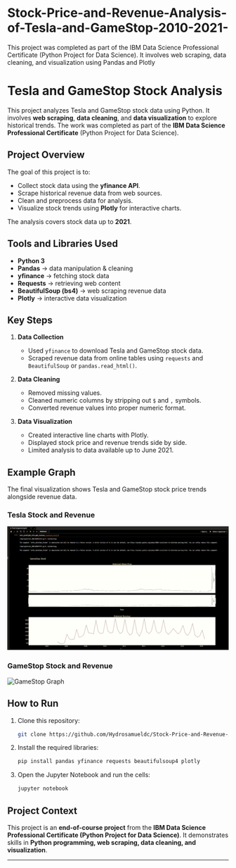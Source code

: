 # Stock-Price-and-Revenue-Analysis-of-Tesla-and-GameStop-2010-2021-
This project was completed as part of the IBM Data Science Professional Certificate (Python Project for Data Science). It involves web scraping, data cleaning, and visualization using Pandas and Plotly


# Tesla and GameStop Stock Analysis

This project analyzes Tesla and GameStop stock data using Python. It involves **web scraping**, **data cleaning**, and **data visualization** to explore historical trends. The work was completed as part of the **IBM Data Science Professional Certificate** (Python Project for Data Science).

## Project Overview

The goal of this project is to:

* Collect stock data using the **yfinance API**.
* Scrape historical revenue data from web sources.
* Clean and preprocess data for analysis.
* Visualize stock trends using **Plotly** for interactive charts.

The analysis covers stock data up to **2021**.

## Tools and Libraries Used

* **Python 3**
* **Pandas** → data manipulation & cleaning
* **yfinance** → fetching stock data
* **Requests** → retrieving web content
* **BeautifulSoup (bs4)** → web scraping revenue data
* **Plotly** → interactive data visualization

## Key Steps

1. **Data Collection**

   * Used `yfinance` to download Tesla and GameStop stock data.
   * Scraped revenue data from online tables using `requests` and `BeautifulSoup` or  `pandas.read_html()`.

2. **Data Cleaning**

   * Removed missing values.
   * Cleaned numeric columns by stripping out `$` and `,` symbols.
   * Converted revenue values into proper numeric format.

3. **Data Visualization**

   * Created interactive line charts with Plotly.
   * Displayed stock price and revenue trends side by side.
   * Limited analysis to data available up to June 2021.

## Example Graph

The final visualization shows Tesla and GameStop stock price trends alongside revenue data.

### Tesla Stock and Revenue  
![Tesla Graph](images/GameStop_Stock.png)  

### GameStop Stock and Revenue  
![GameStop Graph](images/gme_stock.png) 

## How to Run

1. Clone this repository:

   ```bash
   git clone https://github.com/Hydrosamueldc/Stock-Price-and-Revenue-Analysis-of-Tesla-and-GameStop-2010-2021-.git

   ```
2. Install the required libraries:

   ```bash
   pip install pandas yfinance requests beautifulsoup4 plotly
   ```
3. Open the Jupyter Notebook and run the cells:

   ```bash
   jupyter notebook
   ```

## Project Context

This project is an **end-of-course project** from the **IBM Data Science Professional Certificate (Python Project for Data Science)**.
It demonstrates skills in **Python programming, web scraping, data cleaning, and visualization**.

---

